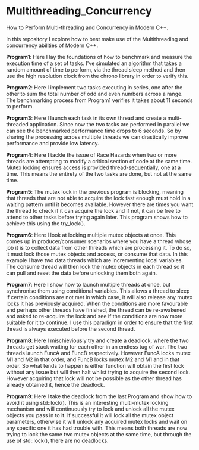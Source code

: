 # Multithreading_Concurrency
How to Perform Multi-threading and Concurrency in Modern C++.

In this repository I explore how to best make use of the Multithreading and concurrency abilities of Modern C++. 

<b>Program1</b>: Here I lay the foundations of how to benchmark and measure the execution time of a set of tasks. I've simulated an algorithm that takes a random amount of time to perform, via the thread sleep method and then use the high resolution clock from the chrono library in order to verify this.

<b>Program2</b>: Here I implement two tasks executing in series, one after the other to sum the total number of odd and even numbers across a range. The benchmarking process from Program1 verifies it takes about 11 seconds to perform.

<b>Program3</b>: Here I launch each task in its own thread and create a multi-threaded application. Since now the two tasks are performed in parallel we can see the benchmarked performance time drops to 6 seconds. So by sharing the processing across multiple threads we can drastically improve performance and provide low latency.

<b>Program4</b>: Here I tackle the issue of Race Hazards when two or more threads are attempting to modify a critical section of code at the same time. Mutex locking ensures access is provided thread-sequentially, one at a time. This means the entirety of the two tasks are done, but not at the same time.

<b>Program5</b>: The mutex lock in the previous program is blocking, meaning that threads that are not able to acquire the lock fast enough must hold in a waiting pattern until it becomes available. However there are times you want the thread to check if it can acquire the lock and if not, it can be free to attend to other tasks before trying again later. This program shows how to achieve this using the try_lock().

<b>Program6</b>: Here I look at locking multiple mutex objects at once. This comes up in producer/consumer scenarios where you have a thread whose job it is to collect data from other threads which are processing it. To do so, it must lock those mutex objects and access, or consume that data. In this example I have two data threads which are incrementing local variables. The consume thread will then lock the mutex objects in each thread so it can pull and reset the data before unlocking them both again.

<b>Program7</b>: Here I show how to launch multiple threads at once, but synchronise them using conditional variables. This allows a thread to sleep if certain conditions are not met in which case, it will also release any mutex locks it has previously acquired. When the conditions are more favourable and perhaps other threads have finished, the thread can be re-awakened and asked to re-acquire the lock and see if the conditions are now more suitable for it to continue. I use this paradigm in order to ensure that the first thread is always executed before the second thread.

<b>Program8</b>: Here I mischieviously try and create a deadlock, where the two threads get stuck waiting for each other in an endless tug of war. The two threads launch FuncA and FuncB respectively. However FuncA locks mutex M1 and M2 in that order, and FuncB locks mutex M2 and M1 and in that order. So what tends to happen is either function will obtain the first lock without any issue but will then halt whilst trying to acquire the second lock. However acquiring that lock will not be possible as the other thread has already obtained it, hence the deadlock.

<b>Program9</b>: Here I take the deadlock from the last Program and show how to avoid it using std::lock(). This is an interesting multi-mutex locking mechanism and will continuously try to lock and unlock all the mutex objects you pass in to it. If successful it will lock all the mutex object parameters, otherwise it will unlock any acquired mutex locks and wait on any specific one it has had trouble with. This means both threads are now trying to lock the same two mutex objects at the same time, but through the use of std::lock(), there are no deadlocks.

